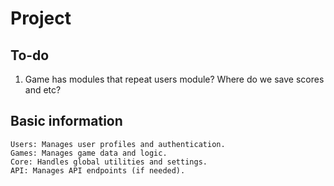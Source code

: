 # Project

## To-do

1. Game has modules that repeat users module? Where do we save scores and etc?

## Basic information

    Users: Manages user profiles and authentication.
    Games: Manages game data and logic.
    Core: Handles global utilities and settings.
    API: Manages API endpoints (if needed).
